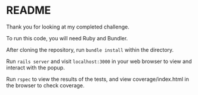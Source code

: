 # README

Thank you for looking at my completed challenge.

To run this code, you will need Ruby and Bundler.

After cloning the repository, run `bundle install` within the directory.

Run `rails server` and visit `localhost:3000` in your web browser to view and interact with the popup.

Run `rspec` to view the results of the tests, and view coverage/index.html in the browser to check coverage.